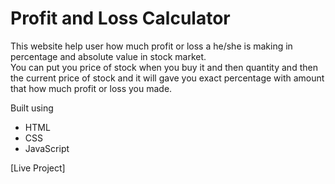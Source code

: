 # Profit and Loss Calculator

This website help user how much profit or loss a he/she is making in percentage and absolute value in stock market.  
You can put you price of stock when you buy it and then quantity and then the current price of stock and it will gave you exact percentage with amount that how much profit or loss you made.

Built using
- HTML
- CSS
- JavaScript

[Live Project]